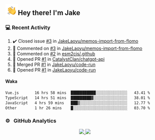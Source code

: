 <img alt="Night Coding" src="./assets/Hand%20Wave.gif" width='40' align="left"/><h2>Hey there! I'm Jake</h2>

### 💻 Recent Activity

<!--RECENT_ACTIVITY:start-->
1. ✔️ Closed issue [#3](https://github.com/JakeLaoyu/memos-import-from-flomo/issues/3) in [JakeLaoyu/memos-import-from-flomo](https://github.com/JakeLaoyu/memos-import-from-flomo)<br>
2. 💬 Commented on [#3](https://github.com/JakeLaoyu/memos-import-from-flomo/issues/3#issuecomment-1495226536) in [JakeLaoyu/memos-import-from-flomo](https://github.com/JakeLaoyu/memos-import-from-flomo)<br>
3. 💬 Commented on [#2](https://github.com/esm2cjs/.github/issues/2#issuecomment-1480636966) in [esm2cjs/.github](https://github.com/esm2cjs/.github)<br>
4. 💪 Opened PR [#1](https://github.com/CatalystClan/chatgpt-api/pull/1) in [CatalystClan/chatgpt-api](https://github.com/CatalystClan/chatgpt-api)<br>
5. 🎉 Merged PR [#1](https://github.com/JakeLaoyu/code-run/pull/1) in [JakeLaoyu/code-run](https://github.com/JakeLaoyu/code-run)<br>
6. 💪 Opened PR [#1](https://github.com/JakeLaoyu/code-run/pull/1) in [JakeLaoyu/code-run](https://github.com/JakeLaoyu/code-run)<br>
<!--RECENT_ACTIVITY:end-->

#### Waka

<!--START_SECTION:waka-->

```text
Vue.js       16 hrs 58 mins  ███████████░░░░░░░░░░░░░░   43.41 %
TypeScript   14 hrs 51 mins  █████████▓░░░░░░░░░░░░░░░   38.01 %
JavaScript   4 hrs 59 mins   ███▒░░░░░░░░░░░░░░░░░░░░░   12.77 %
Other        1 hr 26 mins    █░░░░░░░░░░░░░░░░░░░░░░░░   03.70 %
```

<!--END_SECTION:waka-->

### ⚙️ &nbsp; GitHub Analytics

<p align="center">
<a href="https://github.com/JakeLaoyu">
  <img height="180em" src="https://github-readme-stats-eight-theta.vercel.app/api?username=jakelaoyu&show_icons=true&theme=algolia&include_all_commits=true&count_private=true"/>
  <img height="180em" src="https://github-readme-stats-eight-theta.vercel.app/api/top-langs/?username=jakelaoyu&layout=compact&langs_count=8&theme=algolia&hide=html&count_private=true"/>
</a>
</p>

<!-- ### 🤝🏻 &nbsp; Connect with Me

<p align="center">
<a href="https://i.jakeyu.top"><img src="https://img.shields.io/badge/-i.jakeyu.top-3423A6?style=flat&logo=Google-Chrome&logoColor=white"/></a>
<a href="mailto:jake.laoyu@gmail.com"><img src="https://img.shields.io/badge/-jake.laoyu@gmail.com-D14836?style=flat&logo=Gmail&logoColor=white"/></a>
</p> -->

